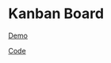 # Kanban Board 
[Demo](https://kalbonyan-board.netlify.app/)

[Code](https://github.com/Mahmoud-Hamza-Git/Kalbonyan_Board)
